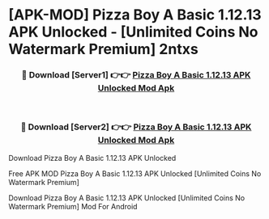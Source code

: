 # [APK-MOD] Pizza Boy A Basic 1.12.13 APK Unlocked - [Unlimited Coins No Watermark Premium] 2ntxs



<div align="center">
<h3>🔴 Download [Server1] 👉👉 <a href="https://momento.my/?title=Pizza_Boy_A_Basic_1.12.13_APK_Unlocked">Pizza Boy A Basic 1.12.13 APK Unlocked Mod Apk</a></h3><br>

<h3>🔴 Download [Server2] 👉👉 <a href="https://momento.my/?title=Pizza_Boy_A_Basic_1.12.13_APK_Unlocked">Pizza Boy A Basic 1.12.13 APK Unlocked Mod Apk</a></h3>
</div>



Download Pizza Boy A Basic 1.12.13 APK Unlocked 

Free APK MOD Pizza Boy A Basic 1.12.13 APK Unlocked [Unlimited Coins No Watermark Premium]

Download Pizza Boy A Basic 1.12.13 APK Unlocked [Unlimited Coins No Watermark Premium] Mod For Android
